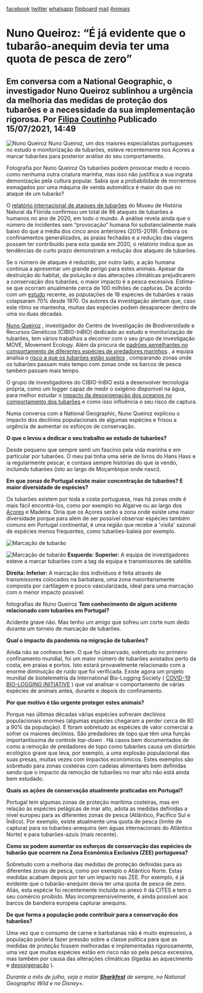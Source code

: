 [facebook](https://www.facebook.com/sharer/sharer.php?u=https%3A%2F%2Fwww.natgeo.pt%2Fanimais%2F2021%2F07%2Fentrevista-nuno-queiroz-tubarao-anequim-devia-ter-uma-quota-pesca-zero) [twitter](https://twitter.com/share?url=https%3A%2F%2Fwww.natgeo.pt%2Fanimais%2F2021%2F07%2Fentrevista-nuno-queiroz-tubarao-anequim-devia-ter-uma-quota-pesca-zero&via=natgeo&text=Nuno%20Queiroz%3A%20%E2%80%9C%C3%89%20j%C3%A1%20evidente%20que%20o%20tubar%C3%A3o-anequim%20devia%20ter%20uma%20quota%20de%20pesca%20de%20zero%E2%80%9D) [whatsapp](https://web.whatsapp.com/send?text=https%3A%2F%2Fwww.natgeo.pt%2Fanimais%2F2021%2F07%2Fentrevista-nuno-queiroz-tubarao-anequim-devia-ter-uma-quota-pesca-zero) [flipboard](https://share.flipboard.com/bookmarklet/popout?v=2&title=Nuno%20Queiroz%3A%20%E2%80%9C%C3%89%20j%C3%A1%20evidente%20que%20o%20tubar%C3%A3o-anequim%20devia%20ter%20uma%20quota%20de%20pesca%20de%20zero%E2%80%9D&url=https%3A%2F%2Fwww.natgeo.pt%2Fanimais%2F2021%2F07%2Fentrevista-nuno-queiroz-tubarao-anequim-devia-ter-uma-quota-pesca-zero) [mail](mailto:?subject=NatGeo&body=https%3A%2F%2Fwww.natgeo.pt%2Fanimais%2F2021%2F07%2Fentrevista-nuno-queiroz-tubarao-anequim-devia-ter-uma-quota-pesca-zero%20-%20Nuno%20Queiroz%3A%20%E2%80%9C%C3%89%20j%C3%A1%20evidente%20que%20o%20tubar%C3%A3o-anequim%20devia%20ter%20uma%20quota%20de%20pesca%20de%20zero%E2%80%9D) [Animais](https://www.natgeo.pt/animais) 
# Nuno Queiroz: “É já evidente que o tubarão-anequim devia ter uma quota de pesca de zero” 
## Em conversa com a National Geographic, o investigador Nuno Queiroz sublinhou a urgência da melhoria das medidas de proteção dos tubarões e a necessidade da sua implementação rigorosa. Por [Filipa Coutinho](https://www.natgeo.pt/autor/filipa-coutinho) Publicado 15/07/2021, 14:49 
![Nuno Queiroz](img/files_styles_image_00_public_0_10_1.jpg)
Nuno Queiroz, um dos maiores especialistas portugueses no estudo e monitorização de tubarões, esteve recentemente nos Açores a marcar tubarões para posterior análise do seu comportamento. 

Fotografia por Nuno Queiroz Os tubarões podem provocar medo e receio como nenhuma outra criatura marinha, mas isso não justifica a sua ingrata demonização pela cultura popular. Sabia que a probabilidade de morrermos esmagados por uma máquina de venda automática é maior do que no ataque de um tubarão? 

O [relatório internacional de ataques de tubarões](https://www.floridamuseum.ufl.edu/shark-attacks/yearly-worldwide-summary/) do Museu de História Natural da Flórida confirmou um total de 96 ataques de tubarões a humanos no ano de 2020, em todo o mundo. A análise revela ainda que o número de incidentes sem “provocação” humana foi substancialmente mais baixo do que a média dos cinco anos anteriores (2015-2019). Embora os confinamentos generalizados, as praias fechadas e a redução das viagens possam ter contribuído para esta queda em 2020, o relatório indica que as tendências de curto prazo demonstram a redução dos ataques de tubarões. 

Se o número de ataques é reduzido, por outro lado, a ação humana continua a apresentar um grande perigo para estes animais. Apesar da destruição do habitat, da poluição e das alterações climáticas prejudicarem a conservação dos tubarões, o maior impacto é a pesca excessiva. Estima-se que ocorram anualmente cerca de 100 milhões de capturas. De acordo com um [estudo](https://www.natgeo.pt/animais/2021/01/populacoes-oceanicas-de-raias-e-tubaroes-colapsaram) recente, as populações de 18 espécies de tubarões e raias colapsaram 70% desde 1970. Os autores da investigação alertam que, caso este ritmo se mantenha, muitas das espécies podem desaparecer dentro de uma ou duas décadas. 

[Nuno Queiroz](https://cibio.up.pt/people/details/ncqueiro) , investigador do Centro de Investigação de Biodiversidade e Recursos Genéticos (CIBIO-InBIO) dedicado ao estudo e monitorização de tubarões, tem vários trabalhos a decorrer com o seu grupo de investigação MOVE, Movement Ecology. Além da procura de [padrões semelhantes no comportamento de diferentes espécies de predadores marinhos](https://www.nature.com/articles/nature09116) , a equipa analisa o [risco a que os tubarões estão sujeitos](https://www.nature.com/articles/s41586-019-1444-4) , comparando zonas onde os tubarões passam mais tempo com zonas onde os barcos de pesca também passam mais tempo. 

O grupo de investigadores do CIBIO-InBIO está a desenvolver tecnologia própria, como um logger capaz de medir o oxigénio disponível na água, para melhor estudar o [impacto da desoxigenação dos oceanos no comportamento dos tubarões](https://elifesciences.org/articles/62508) e como isso influência o seu risco de captura. 

Numa conversa com a National Geographic, Nuno Queiroz explicou o impacto dos declínios populacionais de algumas espécies e frisou a urgência de aumentar os esforços de conservação. 

**O que o levou a dedicar o seu trabalho ao estudo de tubarões?** 

Desde pequeno que sempre senti um fascínio pela vida marinha e em particular por tubarões. O meu pai tinha uma série de livros do Hans Hass e ia regularmente pescar, e contava sempre histórias do que ia vendo, incluindo tubarões (isto ao largo de Moçambique onde nasci). 

**Em que zonas de Portugal existe maior concentração de tubarões? E maior diversidade de espécies?** 

Os tubarões existem por toda a costa portuguesa, mas há zonas onde é mais fácil encontrá-los, como por exemplo no Algarve ou ao largo dos [Açores](https://www.natgeo.pt/animais/2021/06/varios-tubaroes-de-alto-mar-avistados-ao-largo-dos-acores) e Madeira. Diria que os Açores serão a zona onde existe uma maior diversidade porque para além de ser possível observar espécies também comuns em Portugal continental, é uma região que recebe a 'visita' sazonal de espécies menos frequentes, como tubarões-baleia por exemplo. 

![Marcação de tubarão](img/files_styles_image_00_public_img_0_10_wa00.jpg)

![Marcação de tubarão](img/files_styles_image_00_public_img_0_10_wa000.jpg)
**Esquerda:** **Superior:** A equipa de investigadores esteve a marcar tubarões com a tag da equipa e transmissores de satélite. 

**Direita:** **Inferior:** A marcação dos indivíduos é feita através de transmissores colocados na barbatana, uma zona maioritariamente composta por cartilagem e pouco vascularizada, ideal para uma marcação com o menor impacto possível. 

fotografias de Nuno Queiroz **Tem conhecimento de algum acidente relacionado com tubarões em Portugal?** 

Acidente grave não. Mas tenho um amigo que sofreu um corte num dedo durante um torneio de marcação de tubarões. 

**Qual o impacto da pandemia na migração de tubarões?** 

Ainda não se conhece bem. O que foi observado, sobretudo no primeiro confinamento mundial, foi um maior número de tubarões avistados perto da costa, em praias e portos. Isto estará provavelmente relacionado com a enorme diminuição de ruído que foi verificada. Existe agora um projeto mundial de biotelemetria da International Bio-Logging Society ( [COVID-19 BIO-LOGGING INITIATIVE](https://www.bio-logging.net/) ) que vai analisar o comportamento de várias espécies de animais antes, durante e depois do confinamento. 

**Por que motivo é tão urgente proteger estes animais?** 

Porque nas últimas décadas várias espécies sofreram declínios populacionais enormes (algumas espécies chegaram a perder cerca de 80 a 90% da população). E foram sobretudo as espécies de valor comercial a sofrer os maiores declínios. São predadores de topo que têm uma função importantíssima de controle _top-down_ . Há casos bem documentados de como a remoção de predadores de topo como tubarões causa um distúrbio ecológico grave que leva, por exemplo, a uma explosão populacional das suas presas, muitas vezes com impactos económicos. Estes exemplos são sobretudo para zonas costeiras com cadeias alimentares bem definidas sendo que o impacto da remoção de tubarões no mar alto não está ainda bem estudado. 

**Quais as ações de conservação atualmente praticadas em Portugal?** 

Portugal tem algumas zonas de proteção marítima costeiras, mas em relação às espécies pelágicas de mar alto, adota as medidas definidas a nível europeu para as diferentes zonas de pesca (Atlântico, Pacífico Sul e Índico). Por exemplo, existe atualmente uma quota de pesca (limite de captura) para os tubarões-anequins (em águas internacionais do Atlântico Norte) e para tubarões-azuis (mais recente). 

**Como se podem aumentar os esforços de conservação das espécies de tubarão que ocorrem na Zona Económica Exclusiva (ZEE) portuguesa?** 

Sobretudo com a melhoria das medidas de proteção definidas para as diferentes zonas de pesca, como por exemplo o Atlântico Norte. Estas medidas acabam depois por ter um impacto nas ZEE. Por exemplo, é já evidente que o tubarão-anequim devia ter uma quota de pesca de zero. Aliás, esta espécie foi recentemente incluída no anexo II da CITES e tem o seu comércio proibido. Mas incompreensivelmente, é ainda possível aos barcos de bandeira europeia capturar anequins. 

**De que forma a população pode contribuir para a conservação dos tubarões?** 

Uma vez que o consumo de carne e barbatanas não é muito expressivo, a população poderia fazer pressão sobre a classe política para que as medidas de proteção fossem melhoradas e implementadas rigorosamente, uma vez que muitas espécies estão em risco não só pela pesca excessiva, mas também por causa das alterações climáticas (ligadas ao aquecimento e [desoxigenação](https://www.natgeo.pt/animais/2021/07/desoxigenacao-do-atlantico-esta-a-empurrar-os-tubaroes-para-superficie) ). 

_Durante o mês de julho, veja o maior **[Sharkfest](https://www.natgeo.pt/sharkfest-2021)** de sempre, no National Geographic Wild e no Disney+._ 

